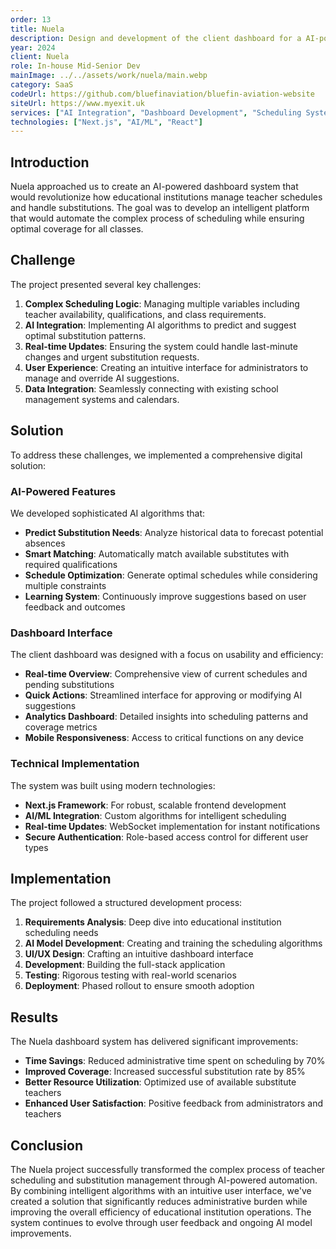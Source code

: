 ```yaml
---
order: 13
title: Nuela
description: Design and development of the client dashboard for a AI-powered teacher scheduling and substitution management system
year: 2024
client: Nuela
role: In-house Mid-Senior Dev
mainImage: ../../assets/work/nuela/main.webp
category: SaaS
codeUrl: https://github.com/bluefinaviation/bluefin-aviation-website
siteUrl: https://www.myexit.uk
services: ["AI Integration", "Dashboard Development", "Scheduling System"]
technologies: ["Next.js", "AI/ML", "React"]
---
```


## Introduction

Nuela approached us to create an AI-powered dashboard system that would revolutionize how educational institutions manage teacher schedules and handle substitutions. The goal was to develop an intelligent platform that would automate the complex process of scheduling while ensuring optimal coverage for all classes.

## Challenge

The project presented several key challenges:

1. **Complex Scheduling Logic**: Managing multiple variables including teacher availability, qualifications, and class requirements.
2. **AI Integration**: Implementing AI algorithms to predict and suggest optimal substitution patterns.
3. **Real-time Updates**: Ensuring the system could handle last-minute changes and urgent substitution requests.
4. **User Experience**: Creating an intuitive interface for administrators to manage and override AI suggestions.
5. **Data Integration**: Seamlessly connecting with existing school management systems and calendars.

## Solution

To address these challenges, we implemented a comprehensive digital solution:

### AI-Powered Features

We developed sophisticated AI algorithms that:

- **Predict Substitution Needs**: Analyze historical data to forecast potential absences
- **Smart Matching**: Automatically match available substitutes with required qualifications
- **Schedule Optimization**: Generate optimal schedules while considering multiple constraints
- **Learning System**: Continuously improve suggestions based on user feedback and outcomes

### Dashboard Interface

The client dashboard was designed with a focus on usability and efficiency:

- **Real-time Overview**: Comprehensive view of current schedules and pending substitutions
- **Quick Actions**: Streamlined interface for approving or modifying AI suggestions
- **Analytics Dashboard**: Detailed insights into scheduling patterns and coverage metrics
- **Mobile Responsiveness**: Access to critical functions on any device

### Technical Implementation

The system was built using modern technologies:

- **Next.js Framework**: For robust, scalable frontend development
- **AI/ML Integration**: Custom algorithms for intelligent scheduling
- **Real-time Updates**: WebSocket implementation for instant notifications
- **Secure Authentication**: Role-based access control for different user types

## Implementation

The project followed a structured development process:

1. **Requirements Analysis**: Deep dive into educational institution scheduling needs
2. **AI Model Development**: Creating and training the scheduling algorithms
3. **UI/UX Design**: Crafting an intuitive dashboard interface
4. **Development**: Building the full-stack application
5. **Testing**: Rigorous testing with real-world scenarios
6. **Deployment**: Phased rollout to ensure smooth adoption

## Results

The Nuela dashboard system has delivered significant improvements:

- **Time Savings**: Reduced administrative time spent on scheduling by 70%
- **Improved Coverage**: Increased successful substitution rate by 85%
- **Better Resource Utilization**: Optimized use of available substitute teachers
- **Enhanced User Satisfaction**: Positive feedback from administrators and teachers

## Conclusion

The Nuela project successfully transformed the complex process of teacher scheduling and substitution management through AI-powered automation. By combining intelligent algorithms with an intuitive user interface, we've created a solution that significantly reduces administrative burden while improving the overall efficiency of educational institution operations. The system continues to evolve through user feedback and ongoing AI model improvements.
